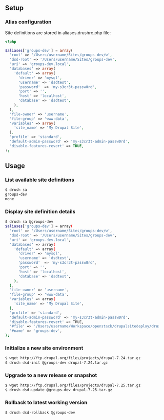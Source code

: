 Setup
-----

### Alias configuration ###

Site definitions are stored in aliases.drushrc.php file:

```php
<?php

$aliases['groups-dev'] = array(
  'root' => '/Users/username/Sites/groups-dev/w',
  'dsd-root' => '/Users/username/Sites/groups-dev',
  'uri' => 'groups-dev.local',
  'databases' => array(
    'default' => array(
      'driver' => 'mysql',
      'username' => 'dsdtest',
      'password'  => 'my-s3cr3t-passw0rd',
      'port' => '',
      'host' => 'localhost',
      'database' => 'dsdtest',
    ),
  ),
  'file-owner' => 'username',
  'file-group' => 'www-data',
  'variables' => array(
    'site_name' => 'My Drupal Site',
  ),
  'profile' => 'standard',
  'default-admin-password' => 'my-s3cr3t-admin-passw0rd',
  'disable-features-revert' => TRUE,
);

```

Usage
-----

### List available site definitions ###

```bash
$ drush sa
groups-dev
none
```

### Display site definition details ###

```bash
$ drush sa @groups-dev
$aliases['groups-dev'] = array(
  'root' => '/Users/username/Sites/groups-dev/w',
  'dsd-root' => '/Users/username/Sites/groups-dev',
  'uri' => 'groups-dev.local',
  'databases' => array(
    'default' => array(
      'driver' => 'mysql',
      'username' => 'dsdtest',
      'password'  => 'my-s3cr3t-passw0rd',
      'port' => '',
      'host' => 'localhost',
      'database' => 'dsdtest',
    ),
  ),
  'file-owner' => 'username',
  'file-group' => 'www-data',
  'variables' => array(
    'site_name' => 'My Drupal Site',
  ),
  'profile' => 'standard',
  'default-admin-password' => 'my-s3cr3t-admin-passw0rd',
  'disable-features-revert' => TRUE,
  '#file' => '/Users/username/Workspace/openstack/drupalsitedeploy/drush/includes/../aliases.drushrc.php',
  '#name' => 'groups-dev',
);
```

### Initialize a new site environment ###

```bash
$ wget http://ftp.drupal.org/files/projects/drupal-7.24.tar.gz
$ drush dsd-init @groups-dev drupal-7.24.tar.gz
```

### Upgrade to a new release or snapshot ###

```bash
$ wget http://ftp.drupal.org/files/projects/drupal-7.25.tar.gz
$ drush dsd-update @groups-dev drupal-7.25.tar.gz
```

### Rollback to latest working version ###

```bash
$ drush dsd-rollback @groups-dev
```

